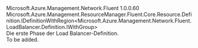 <Type Name="IBlank" FullName="Microsoft.Azure.Management.Network.Fluent.LoadBalancer.Definition.IBlank">
  <TypeSignature Language="C#" Value="public interface IBlank : Microsoft.Azure.Management.ResourceManager.Fluent.Core.Resource.Definition.IDefinitionWithRegion&lt;Microsoft.Azure.Management.Network.Fluent.LoadBalancer.Definition.IWithGroup&gt;" />
  <TypeSignature Language="ILAsm" Value=".class public interface auto ansi abstract IBlank implements class Microsoft.Azure.Management.ResourceManager.Fluent.Core.Resource.Definition.IDefinitionWithRegion`1&lt;class Microsoft.Azure.Management.Network.Fluent.LoadBalancer.Definition.IWithGroup&gt;" />
  <TypeSignature Language="DocId" Value="T:Microsoft.Azure.Management.Network.Fluent.LoadBalancer.Definition.IBlank" />
  <TypeSignature Language="VB.NET" Value="Public Interface IBlank&#xA;Implements IDefinitionWithRegion(Of IWithGroup)" />
  <TypeSignature Language="F#" Value="type IBlank = interface&#xA;    interface IDefinitionWithRegion&lt;IWithGroup&gt;" />
  <AssemblyInfo>
    <AssemblyName>Microsoft.Azure.Management.Network.Fluent</AssemblyName>
    <AssemblyVersion>1.0.0.60</AssemblyVersion>
  </AssemblyInfo>
  <Interfaces>
    <Interface>
      <InterfaceName>Microsoft.Azure.Management.ResourceManager.Fluent.Core.Resource.Definition.IDefinitionWithRegion&lt;Microsoft.Azure.Management.Network.Fluent.LoadBalancer.Definition.IWithGroup&gt;</InterfaceName>
    </Interface>
  </Interfaces>
  <Docs>
    <summary>
            Die erste Phase der Load Balancer-Definition.
            </summary>
    <remarks>To be added.</remarks>
  </Docs>
  <Members />
</Type>